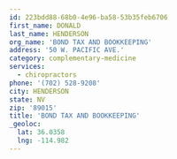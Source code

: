 ```yaml
---
id: 223bdd88-68b0-4e96-ba58-53b35feb6706
first_name: DONALD
last_name: HENDERSON
org_name: 'BOND TAX AND BOOKKEEPING'
address: '50 W. PACIFIC AVE.'
category: complementary-medicine
services:
  - chiropractors
phone: '(702) 528-9208'
city: HENDERSON
state: NV
zip: '89015'
title: 'BOND TAX AND BOOKKEEPING'
_geoloc:
  lat: 36.0358
  lng: -114.982
---
```


